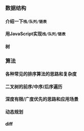 ### 数据结构

#### 介绍一下`栈/队列/链表`

#### 用JavaScript实现`栈/队列/链表`

#### 树

### 算法

#### 各种常见的排序算法的思路和复杂度

#### 二叉树的前序/中序/后序遍历

#### 深度有限/广度优先的思路和应用场景

#### 动态规划

#### diff